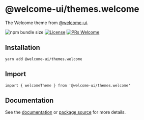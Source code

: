 # @welcome-ui/themes.welcome

The Welcome theme from [@welcome-ui](https://welcome-ui.com).

![npm bundle size](https://img.shields.io/bundlephobia/minzip/@welcome-ui/themes.welcome) [![License](https://img.shields.io/npm/l/welcome-ui.svg)](https://github.com/WTTJ/welcome-ui/tree/main/LICENSE) [![PRs Welcome](https://img.shields.io/badge/PRs-welcome-mediumspringgreen.svg)](ttps://github.com/WTTJ/welcome-ui/tree/main/CONTRIBUTING.mdx)

## Installation

    yarn add @welcome-ui/themes.welcome

## Import

    import { welcomeTheme } from '@welcome-ui/themes.welcome'

## Documentation

See the [documentation](https://welcome-ui.com) or [package source](https://github.com/WTTJ/welcome-ui/tree/main/packages/Themes/Welcome) for more details.
